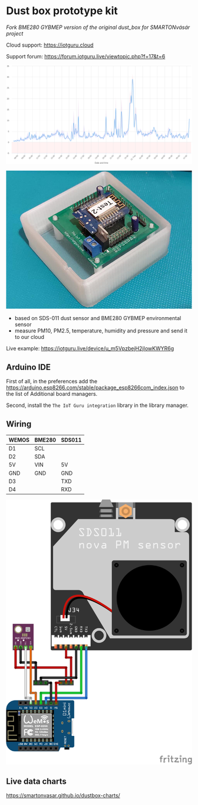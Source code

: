 # Dust box prototype kit

_Fork BME280 GYBMEP version of the original dust_box for SMARTONvásár project_


Cloud support: https://iotguru.cloud

Support forum: https://forum.iotguru.live/viewtopic.php?f=17&t=6

![PM10 measurement](https://github.com/IoTGuruLive/dust_box/blob/master/images/sds011-pm10.png)

![Box](https://github.com/IoTGuruLive/dust_box/blob/master/images/box.jpg)

- based on SDS-011 dust sensor and BME280 GYBMEP environmental sensor
- measure PM10, PM2.5, temperature, humidity and pressure and send it to our cloud

Live example: https://iotguru.live/device/u_m5VpzbejH2jIowKWYR6g



## Arduino IDE

First of all, in the preferences add the https://arduino.esp8266.com/stable/package_esp8266com_index.json to the list of Additional board managers.

Second, install the `The IoT Guru integration` library in the library manager.

## Wiring

| WEMOS | BME280 | SDS011 |
|-------|--------|--------|
| D1    | SCL    |        |
| D2    | SDA    |        |
| 5V    | VIN    | 5V     |
| GND   | GND    | GND    |
| D3    |        | TXD    |
| D4    |        | RXD    |

![wiring by fritzing](dust_box_bb.png)

## Live data charts

https://smartonvasar.github.io/dustbox-charts/

